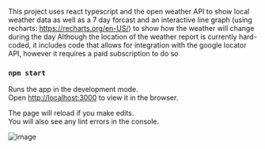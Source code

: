 This project uses react typescript and the open weather API to show local weather data as well as a 7 day forcast and an interactive line graph (using recharts: https://recharts.org/en-US/) to show how the weather will change during the day
Although the location of the weather report is currently hard-coded, it includes code that allows for integration with the google locator API, however it requires a paid subscription to do so 

### `npm start`

Runs the app in the development mode.\
Open [http://localhost:3000](http://localhost:3000) to view it in the browser.

The page will reload if you make edits.\
You will also see any lint errors in the console.

![image](https://user-images.githubusercontent.com/61161816/125342148-59754300-e309-11eb-9695-3a83ce116d47.png)
